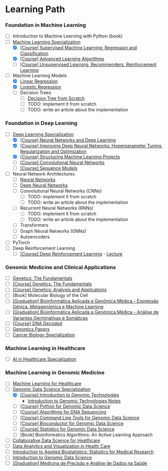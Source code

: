 # Learning Path

### Foundation in Machine Learning

- [ ] Introduction to Machine Learning with Python (book)
- [ ] [Machine Learning Specialization](https://www.deeplearning.ai/courses/machine-learning-specialization)
  - [X] [[Course] Supervised Machine Learning: Regression and Classification](https://www.coursera.org/learn/machine-learning)
  - [X] [[Course] Advanced Learning Algorithms](https://www.coursera.org/learn/advanced-learning-algorithms)
  - [ ] [[Course] Unsupervised Learning, Recommenders, Reinforcement Learning](https://www.coursera.org/learn/unsupervised-learning-recommenders-reinforcement-learning)
- [ ] Machine Learning Models
  - [x] [Linear Regression](https://www.iamtk.co/building-a-linear-regression-from-scratch-with-python-and-mathematics)
  - [x] [Logistic Regression](https://www.iamtk.co/building-a-logistic-regression-from-scratch-with-python-and-mathematics)
  - [ ] Decision Trees
    - [ ] [Decision Tree from Scratch](https://www.kaggle.com/code/fareselmenshawii/decision-tree-from-scratch)
    - [ ] TODO: implement it from scratch
    - [ ] TODO: write an article about the implementation

### Foundation in Deep Learning

- [ ] [Deep Learning Specialization](https://www.coursera.org/specializations/deep-learning)
  - [X] [[Course] Neural Networks and Deep Learning](https://www.coursera.org/learn/neural-networks-deep-learning)
  - [X] [[Course] Improving Deep Neural Networks: Hyperparameter Tuning, Regularization and Optimization](https://www.coursera.org/learn/deep-neural-network)
  - [X] [[Course] Structuring Machine Learning Projects](https://www.coursera.org/learn/machine-learning-projects)
  - [ ] [[Course] Convolutional Neural Networks](https://www.coursera.org/learn/convolutional-neural-networks)
  - [ ] [[Course] Sequence Models](https://www.coursera.org/learn/nlp-sequence-models)
- [ ] Neural Network Architectures
  - [ ] [Neural Networks](https://www.iamtk.co/building-a-neural-network-from-scratch-with-mathematics-and-python)
  - [ ] [Deep Neural Networks](https://www.iamtk.co/building-a-deep-neural-network-from-scratch)
  - [ ] Convolutional Neural Networks (CNNs)
    - [ ] TODO: implement it from scratch
    - [ ] TODO: write an article about the implementation
  - [ ] Recurrent Neural Networks (RNNs)
    - [ ] TODO: implement it from scratch
    - [ ] TODO: write an article about the implementation
  - [ ] Transformers
  - [ ] Graph Neural Networks (GNNs)
  - [ ] Autoencoders
- [ ] PyTorch
- [ ] Deep Reinforcement Learning
  - [ ] [[Course] Deep Reinforcement Learning](https://www.youtube.com/playlist?list=PLkFD6_40KJIwTmSbCv9OVJB3YaO4sFwkX) - [Lecture](https://rll.berkeley.edu/deeprlcoursesp17)

### Genomic Medicine and Clinical Applications

- [ ] [Genetics: The Fundamentals](https://www.edx.org/learn/genetics/massachusetts-institute-of-technology-genetics-the-fundamentals)
- [ ] [[Course] Genetics: The Fundamentals](https://www.edx.org/learn/genetics/massachusetts-institute-of-technology-genetics-the-fundamentals)
- [ ] [[Course] Genetics: Analysis and Applications](https://www.edx.org/learn/genetics/massachusetts-institute-of-technology-genetics-analysis-and-applications)
- [ ] [Book] Molecular Biology of the Cell
- [ ] [[Graduation] Bioinformática Aplicada a Genômica Médica - Expressão Gênica, Metagenômica e Machine Learning](https://ensino.einstein.br/pos_bioinformatica_aplicada_genomica_med_eg_p5406/p)
- [ ] [[Graduation] Bioinformática Aplicada a Genômica Médica - Análise de Variantes Germinativas e Somáticas](https://ensino.einstein.br/pos_bioinformatica_aplicada_genomica_med_av_p5405/p)
- [ ] [[Course] DNA Decoded](https://www.coursera.org/learn/dna-decoded)
- [ ] [Genomics Papers](https://github.com/jtleek/genomicspapers)
- [ ] [Cancer Biology Specialization](https://www.coursera.org/specializations/cancer-biology)

### Machine Learning in Healthcare

- [ ] [AI in Healthcare Specialization](https://www.coursera.org/specializations/ai-healthcare)

### Machine Learning in Genomic Medicine

- [ ] [Machine Learning for Healthcare](https://ocw.mit.edu/courses/6-s897-machine-learning-for-healthcare-spring-2019)
- [ ] [Genomic Data Science Specialization](https://www.coursera.org/specializations/genomic-data-science)
  - [x] [[Course] Introduction to Genomic Technologies](https://www.coursera.org/learn/introduction-genomics)
    - [Introduction to Genomic Technologies Notes](courses/genomic-data-science/introduction-genomics)
  - [ ] [[Course] Python for Genomic Data Science](https://www.coursera.org/learn/python-genomics)
  - [ ] [[Course] Algorithms for DNA Sequencing](https://www.coursera.org/learn/dna-sequencing)
  - [ ] [[Course] Command Line Tools for Genomic Data Science](https://www.coursera.org/learn/genomic-tools)
  - [ ] [[Course] Bioconductor for Genomic Data Science](https://www.coursera.org/learn/bioconductor)
  - [ ] [[Course] Statistics for Genomic Data Science](https://www.coursera.org/learn/statistical-genomics)
  - [ ] [Book] Bioinformatics Algorithms: An Active Learning Approach
- [ ] [Collaborative Data Science for Healthcare](https://www.edx.org/learn/data-science/massachusetts-institute-of-technology-collaborative-data-science-for-healthcare)
- [ ] [Data Analytics and Visualization in Health Care](https://www.edx.org/learn/data-analysis/rochester-institute-of-technology-data-analytics-and-visualization-in-health-care)
- [ ] [Introduction to Applied Biostatistics: Statistics for Medical Research](https://www.edx.org/learn/biostatistics/osaka-university-introduction-to-applied-biostatistics-statistics-for-medical-research)
- [ ] [Introduction to Genomic Data Science](https://www.edx.org/learn/bioinformatics/the-university-of-california-san-diego-introduction-to-genomic-data-science)
- [ ] [[Graduation] Medicina de Precisão e Análise de Dados na Saúde](https://ensino.einstein.br/pos_medicina_precisao_analise_dados_saude_p14796/p)
